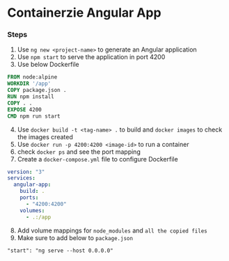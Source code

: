 # Containerzie Angular App

### Steps
1. Use `ng new <project-name>` to generate an Angular application
2. Use `npm start` to serve the application in port 4200
3. Use below Dockerfile

~~~Dockerfile
FROM node:alpine
WORKDIR '/app'
COPY package.json .
RUN npm install
COPY . .
EXPOSE 4200
CMD npm run start
~~~

4. Use `docker build -t <tag-name> .` to build and `docker images` to check the images created
5. Use `docker run -p 4200:4200 <image-id>` to run a container
6. check `docker ps` and see the port mapping
7. Create a `docker-compose.yml` file to configure Dockerfile

~~~yml
version: "3"
services:
  angular-app:
    build: .
    ports:
      - "4200:4200"
    volumes:
      - .:/app
~~~

8. Add volume mappings for `node_modules` and `all the copied files`
9. Make sure to add below to `package.json`

~~~txt
"start": "ng serve --host 0.0.0.0"
~~~